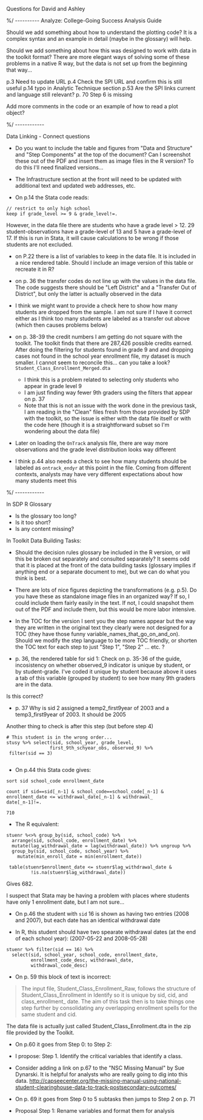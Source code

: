 Questions for David and Ashley

%/ ----------
Analyze: College-Going Success Analysis Guide

Should we add something about how to understand the plotting code? It is a 
complex syntax and an example in detail (maybe in the glossary) will help.

Should we add something about how this was designed to work with data in the 
toolkit format? There are more elegant ways of solving some of these problems 
in a native R way, but the data is not set up from the beginning that way...


p.3 Need to update URL
p.4 Check the SPI URL and confirm this is still useful
p.14 typo in Analytic Technique section
p.53 Are the SPI links current and language still relevant?
p. 70 Step 6 is missing 

Add more comments in the code or an example of how to read a plot object?

%/ ------------

Data Linking - Connect questions

- Do you want to include the table and figures from "Data and Structure" and 
"Step Components" at the top of the document? Can I screenshot these out of the 
PDF and insert them as image files in the R version? To do this I'll need 
finalized versions...


- The Infrastructure section at the front will need to be updated with additional text
and updated web addresses, etc.

- On p.14 the Stata code reads:

```
// restrict to only high school
keep if grade_level >= 9 & grade_level!=.
```

However, in the data file there are students who have a grade level > 12. 29 
student-observations have a grade-level of 13 and 5 have a grade-level of 17. 
If this is run in Stata, it will cause calculations to be wrong if those students 
are not excluded.

- on P.22 there is a list of variables to keep in the data file. It is included 
in a nice rendered table. Should I include an image version of this table or 
recreate it in R?

- on p. 36 the transfer codes do not line up with the values in the data file. The 
code suggests there should be "Left District" and a "Transfer Out of District", 
but only the latter is actually observed in the data

- I think we might want to provide a check here to show how many students are 
dropped from the sample. I am not sure if I have it correct either as I think 
too many students are labeled as a transfer out above (which then causes problems 
below)

- on p. 38-39 the credit numbers I am getting do not square with the toolkit. 
The toolkit finds that there are 287,426 possible credits earned. After doing 
the filtering for students found in grade 9 and and dropping cases not found 
in the school year enrollment file, my dataset is much smaller. I cannot seem 
to reconcile this... can you take a look? `Student_Class_Enrollment_Merged.dta`

  - I think this is a problem related to selecting only students who appear in grade level 9
  - I am just finding way fewer 9th graders using the filters that appear on p. 37
  - Note that this is not an issue with the work done in the previous task, I am 
  reading in the "Clean" files fresh from those provided by SDP with the toolkit, so 
  the issue is either with the data file itself or with the code here (though it is 
  a straightforward subset so I'm wondering about the data file)
  
- Later on loading the `OnTrack` analysis file, there are way more observations 
and the grade level distribution looks way different


- I think p.44 also needs a check to see how many students should be labeled as 
`ontrack_endyr` at this point in the file. Coming from different contexts, analysts 
may have very different expectations about how many students meet this

%/ ------------



In SDP R Glossary

- Is the glossary too long? 
- Is it too short?
- Is any content missing?

In Toolkit Data Building Tasks:

- Should the decision rules glossary be included in the R version, or will 
this be broken out separately and consulted separately? It seems odd that it 
is placed at the front of the data building tasks (glossary implies if anything 
end or a separate document to me), but we can do what you think is best.

- There are lots of nice figures depicting the transformations (e.g. p.5). Do you 
have these as standalone image files in an organized way? If so, I could include 
them fairly easily in the text. If not, I could snapshot them out of the PDF 
and include them, but this would be more labor intensive.

- In the TOC for the version I sent you the step names appear but the way they 
are written in the original text they clearly were not designed for a TOC (they 
have those funny variable_names_that_go_on_and_on). Should we modify the step 
language to be more TOC friendly, or shorten the TOC text for each step to just 
"Step 1", "Step 2" ... etc. ?

- p. 36, the rendered table for sid 1:
Check on p. 35-36 of the guide, incosistency on whether observed_9 indicator 
is unique by student, or by student-grade. I've coded it unique by student 
because above it uses a tab of this variable (grouped by student) to see how many 
9th graders are in the data. 

Is this correct?

- p. 37 Why is sid 2 assigned a temp2_first9year of 2003 and a temp3_first9year 
of 2003. It should be 2005

Another thing to check is after this step (but before step 4)

```
# This student is in the wrong order...
stusy %>% select(sid, school_year, grade_level, 
                first_9th_schyear_obs, observed_9) %>% 
 filter(sid == 3)
 
```

- On p.44 this Stata code gives:

```
sort sid school_code enrollment_date

count if sid==sid[_n-1] & school_code==school_code[_n-1] & enrollment_date <= withdrawal_date[_n-1] & withdrawal_
date[_n-1]!=.

710
```

- The R equivalent: 

```
stuenr %<>% group_by(sid, school_code) %>% 
  arrange(sid, school_code, enrollment_date) %>%
  mutate(lag_withdrawal_date = lag(withdrawal_date)) %>% ungroup %>% 
  group_by(sid, school_code, school_year) %>% 
    mutate(min_enroll_date = min(enrollment_date))

 table(stuenr$enrollment_date <= stuenr$lag_withdrawal_date & 
         !is.na(stuenr$lag_withdrawal_date))
```

Gives 682.

I suspect that Stata may be having a problem with places where students have only 
1 enrollment date, but I am not sure...

- On p.46 the student with `sid` 16 is shown as having two entries (2008 and 2007), 
but each date has an identical withdrawal date

- In R, this student should have two spearate withdrawal dates (at the end of each 
school year): (2007-05-22 and 2008-05-28)

```
stuenr %>% filter(sid == 16) %>% 
  select(sid, school_year, school_code, enrollment_date, 
         enrollment_code_desc, withdrawal_date,
         withdrawal_code_desc)
```

- On p. 59 this block of text is incorrect:

> The input file, Student_Class_Enrollment_Raw, follows the structure of Student_Class_Enrollment in Identify so it is unique by sid, cid, and class_enrollment_
date. The aim of this task then is to take things one step further by consolidating any overlapping enrollment spells for the same student and cid.

The data file is actually just called Student_Class_Enrollment.dta in the zip 
file provided by the Toolkit.

- On p.60 it goes from Step 0: to Step 2:
- I propose: Step 1. Identify the critical variables that identify a class.

- Consider adding a link on p.67 to the "NSC Missing Manual" by Sue Dynarski. It 
is helpful for analysts who are really going to dig into this data. http://capseecenter.org/the-missing-manual-using-national-student-clearinghouse-data-to-track-postsecondary-outcomes/


- On p. 69 it goes from Step 0 to 5 subtasks then jumps to Step 2 on p. 71
- Proposal Step 1: Rename variables and format them for analysis


